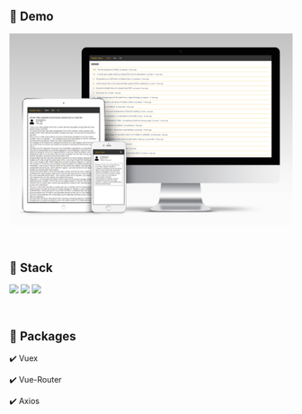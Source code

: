 ## 🔗 Demo

[<img src="src/assets/images/mockup-news.png" alt="데모 사이트 바로가기" target="_blank">](https://jaehyeokk.github.io/vue-news/)

<br />

## 🔨 Stack

<img src="https://img.shields.io/badge/Vue-35495E?style=for-the-badge&logo=vuedotjs&logoColor=4FC08D" /> <img src="https://img.shields.io/badge/JavaScript-323330?style=for-the-badge&logo=javascript&logoColor=F7DF1E" /> <img src="https://img.shields.io/badge/typescript-3178c6?style=for-the-badge&logo=typescript&logoColor=fafafa" /> 

<br />

## 🎁 Packages

✔️ Vuex

✔️ Vue-Router

✔️ Axios
